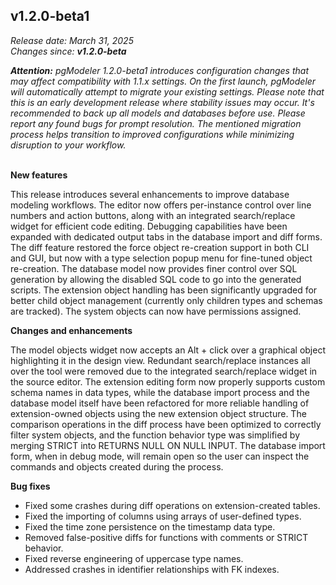 v1.2.0-beta1
------
<em>Release date: March 31, 2025</em><br/>
<em>Changes since: <strong>v1.2.0-beta</strong></em><br/>

<em><strong>Attention:</strong> pgModeler 1.2.0-beta1 introduces configuration changes that may affect compatibility with 1.1.x settings. On the first launch, pgModeler will automatically attempt to migrate your existing settings. Please note that this is an early development release where stability issues may occur. It's recommended to back up all models and databases before use. Please report any found bugs for prompt resolution. The mentioned migration process helps transition to improved configurations while minimizing disruption to your workflow.</em><br/><br/>

**New features** <br/>

This release introduces several enhancements to improve database modeling workflows. The editor now offers per-instance control over line numbers and action buttons, along with an integrated search/replace widget for efficient code editing. Debugging capabilities have been expanded with dedicated output tabs in the database import and diff forms. The diff feature restored the force object re-creation support in both CLI and GUI, but now with a type selection popup menu for fine-tuned object re-creation. The database model now provides finer control over SQL generation by allowing the disabled SQL code to go into the generated scripts. The extension object handling has been significantly upgraded for better child object management (currently only children types and schemas are tracked). The system objects can now have permissions assigned. <br/>

**Changes and enhancements** <br/>

The model objects widget now accepts an Alt + click over a graphical object highlighting it in the design view. Redundant search/replace instances all over the tool were removed due to the integrated search/replace widget in the source editor. The extension editing form now properly supports custom schema names in data types, while the database import process and the database model itself have been refactored for more reliable handling of extension-owned objects using the new extension object structure. The comparison operations in the diff process have been optimized to correctly filter system objects, and the function behavior type was simplified by merging STRICT into RETURNS NULL ON NULL INPUT. The database import form, when in debug mode, will remain open so the user can inspect the commands and objects created during the process. <br/>

**Bug fixes** <br/>

* Fixed some crashes during diff operations on extension-created tables.
* Fixed the importing of columns using arrays of user-defined types.
* Fixed the time zone persistence on the timestamp data type.
* Removed false-positive diffs for functions with comments or STRICT behavior.
* Fixed reverse engineering of uppercase type names.
* Addressed crashes in identifier relationships with FK indexes.
